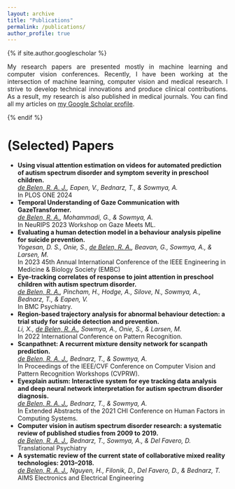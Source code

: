 ```yaml
---
layout: archive
title: "Publications"
permalink: /publications/
author_profile: true
---
```


{% if site.author.googlescholar %}
  <p align='justify'>My research papers are presented mostly in machine learning and computer vision conferences. Recently, I have been working at the intersection of machine learning, computer vision and medical research. I strive to develop technical innovations and produce clinical contributions. As a result, my research is also published in medical journals. You can find all my articles on <a href="{{site.author.googlescholar}}">my Google Scholar profile</a>.</p>
{% endif %}

 <br/>

(Selected) Papers
======
- **Using visual attention estimation on videos for automated prediction of autism spectrum disorder and symptom severity in preschool children.** <br/>
  _<ins>de Belen, R. A. J.</ins>, Eapen, V., Bednarz, T., & Sowmya, A._ <br/>
  In PLOS ONE 2024 <br/>
- **Temporal Understanding of Gaze Communication with GazeTransformer.** <br/>
  _<ins>de Belen, R. A.</ins>, Mohammadi, G., & Sowmya, A._ <br/>
  In NeuRIPS 2023 Workshop on Gaze Meets ML. <br/>
- **Evaluating a human detection model in a behaviour analysis pipeline for suicide prevention.** <br/>
  _Yogesan, D. S., Onie, S., <ins>de Belen, R. A.</ins>, Beavan, G., Sowmya, A., & Larsen, M._ <br/>
  In 2023 45th Annual International Conference of the IEEE Engineering in Medicine & Biology Society (EMBC) <br/>
- **Eye-tracking correlates of response to joint attention in preschool children with autism spectrum disorder.** <br/>
  _<ins>de Belen, R. A.</ins>, Pincham, H., Hodge, A., Silove, N., Sowmya, A., Bednarz, T., & Eapen, V._ <br/>
  In BMC Psychiatry. <br/>
- **Region-based trajectory analysis for abnormal behaviour detection: a trial study for suicide detection and prevention.** <br/>
  _Li, X., <ins>de Belen, R. A.</ins>, Sowmya, A., Onie, S., & Larsen, M._ <br/>
  In 2022 International Conference on Pattern Recognition. <br/>
- **Scanpathnet: A recurrent mixture density network for scanpath prediction.** <br/>
  _<ins>de Belen, R. A. J.</ins>, Bednarz, T., & Sowmya, A._ <br/>
  In Proceedings of the IEEE/CVF Conference on Computer Vision and Pattern Recognition Workshops (CVPRW). <br/>
- **Eyexplain autism: Interactive system for eye tracking data analysis and deep neural network interpretation for autism spectrum disorder diagnosis.** <br/>
  _<ins>de Belen, R. A. J.</ins>, Bednarz, T., & Sowmya, A._ <br/>
  In Extended Abstracts of the 2021 CHI Conference on Human Factors in Computing Systems. <br/>
- **Computer vision in autism spectrum disorder research: a systematic review of published studies from 2009 to 2019.** <br/>
  _<ins>de Belen, R. A. J.</ins>, Bednarz, T., Sowmya, A., & Del Favero, D._ <br/>
  Translational Psychiatry <br/>
- **A systematic review of the current state of collaborative mixed reality technologies: 2013–2018.** <br/>
  _<ins>de Belen, R. A. J.</ins>, Nguyen, H., Filonik, D., Del Favero, D., & Bednarz, T._ <br/>
  AIMS Electronics and Electrical Engineering
